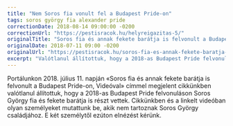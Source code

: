```yaml
---
title: "Nem Soros fia vonult fel a Budapest Pride-on"
tags: soros györgy fia alexander pride
correctionDate: 2018-08-14 09:00:00 -0200
correctionUrl: "https://pestisracok.hu/helyreigazitas-5/"
originalTitle: "Soros fia és annak fekete barátja is felvonult a Budapest Pride-on, Videóval"
originalDate: 2018-07-11 09:00 -0200
originalUrl: "https://pestisracok.hu/soros-fia-es-annak-fekete-baratja-is-felvonult-a-budapest-pride-on-videoval/"
excerpt: "Valótlanul állítottuk, hogy a 2018-as Budapest Pride felvonuláson Soros György fia és fekete barátja is részt vettek."
---
```


Portálunkon 2018. július 11. napján «Soros fia és annak fekete barátja is felvonult a Budapest Pride-on, Videóval» címmel megjelent cikkünkben valótlanul állítottuk, hogy a 2018-as Budapest Pride felvonuláson Soros György fia és fekete barátja is részt vettek. Cikkünkben és a linkelt videóban olyan személyeket mutattunk be, akik nem tartoznak Soros György családjához. E két személytől ezúton elnézést kérünk.
